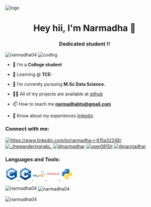 ![logo](https://github.com/Narmadha04/Narmdha04/blob/main/Narmadha.png)
<h1 align="center">Hey hii, I'm Narmadha 🌺</h1>
<h3 align="center">Dedicated student !!</h3>
<img align="right" alt="coding" width="400" src="https://github.com/Saravanakumar1210/saravanakumar1210s/blob/main/narmadha%20gif.gif">

<p align="left"> <img src="https://komarev.com/ghpvc/?username=narmadha04&label=Profile%20views&color=0e75b6&style=flat" alt="narmadha04" /> </p>

- 🔭 I’m a **College student**

- 📗 Learning @ **TCE**- 
- 🌱 I’m currently pursuing **M.Sc Data Science.**

- 👨‍💻 All of my projects are available at [github](narmadha04)

- 📫 How to reach me **narmadhabts@gmail.com**

- 📄 Know about my experiences [linkedin](https://www.linkedin.com/in/narmadha-r-615a32248/)

<h3 align="left">Connect with me:</h3>
<p align="left">
<a href="https://linkedin.com/in/https://www.linkedin.com/in/narmadha-r-615a32248/" target="blank"><img align="center" src="https://raw.githubusercontent.com/rahuldkjain/github-profile-readme-generator/master/src/images/icons/Social/linked-in-alt.svg" alt="https://www.linkedin.com/in/narmadha-r-615a32248/" height="30" width="40" /></a>
<a href="https://instagram.com/_thewanderingnabi_" target="blank"><img align="center" src="https://raw.githubusercontent.com/rahuldkjain/github-profile-readme-generator/master/src/images/icons/Social/instagram.svg" alt="_thewanderingnabi_" height="30" width="40" /></a>
<a href="https://www.hackerrank.com/@narmadhar" target="blank"><img align="center" src="https://raw.githubusercontent.com/rahuldkjain/github-profile-readme-generator/master/src/images/icons/Social/hackerrank.svg" alt="@narmadhar" height="30" width="40" /></a>
<a href="https://www.leetcode.com/user0815it" target="blank"><img align="center" src="https://raw.githubusercontent.com/rahuldkjain/github-profile-readme-generator/master/src/images/icons/Social/leet-code.svg" alt="user0815it" height="30" width="40" /></a>
<a href="https://www.hackerearth.com/@narmadhar" target="blank"><img align="center" src="https://raw.githubusercontent.com/rahuldkjain/github-profile-readme-generator/master/src/images/icons/Social/hackerearth.svg" alt="@narmadhar" height="30" width="40" /></a>
</p>

<h3 align="left">Languages and Tools:</h3>
<p align="left"> <a href="https://www.cprogramming.com/" target="_blank" rel="noreferrer"> <img src="https://raw.githubusercontent.com/devicons/devicon/master/icons/c/c-original.svg" alt="c" width="40" height="40"/> </a> <a href="https://www.w3schools.com/cpp/" target="_blank" rel="noreferrer"> <img src="https://raw.githubusercontent.com/devicons/devicon/master/icons/cplusplus/cplusplus-original.svg" alt="cplusplus" width="40" height="40"/> </a> <a href="https://www.mysql.com/" target="_blank" rel="noreferrer"> <img src="https://raw.githubusercontent.com/devicons/devicon/master/icons/mysql/mysql-original-wordmark.svg" alt="mysql" width="40" height="40"/> </a> <a href="https://www.oracle.com/" target="_blank" rel="noreferrer"> <img src="https://raw.githubusercontent.com/devicons/devicon/master/icons/oracle/oracle-original.svg" alt="oracle" width="40" height="40"/> </a> <a href="https://www.python.org" target="_blank" rel="noreferrer"> <img src="https://raw.githubusercontent.com/devicons/devicon/master/icons/python/python-original.svg" alt="python" width="40" height="40"/> </a> </p>

<p><img align="left" src="https://github-readme-stats.vercel.app/api/top-langs?username=narmadha04&show_icons=true&locale=en&layout=compact" alt="narmadha04" /></p>

<p>&nbsp;<img align="center" src="https://github-readme-stats.vercel.app/api?username=narmadha04&show_icons=true&locale=en" alt="narmadha04" /></p>

<p><img align="center" src="https://github-readme-streak-stats.herokuapp.com/?user=narmadha04&" alt="narmadha04" /></p>

